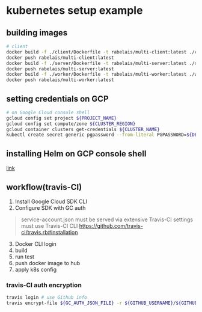 # kubernetes setup example
## building images
```bash
# client
docker build -f ./client/Dockerfile -t rabelais/multi-client:latest ./client
docker push rabelais/multi-client:latest
docker build -f ./server/Dockerfile -t rabelais/multi-server:latest ./server
docker push rabelais/multi-server:latest
docker build -f ./worker/Dockerfile -t rabelais/multi-worker:latest ./worker
docker push rabelais/multi-worker:latest
```

## setting credentials on GCP
```bash
# on Google Cloud console shell
gcloud config set project ${PROJECT_NAME}
gcloud config set compute/zone ${CLUSTER_REGION}
gcloud container clusters get-credentials ${CLUSTER_NAME}
kubectl create secret generic pgpassword --from-literal PGPASSWORD=${DESIRED_PASSWORD_FOR_PG}
```

## installing Helm on GCP console shell
[link](https://helm.sh/docs/using_helm/#from-script)

## workflow(travis-CI)
1. Install Google Cloud SDK CLI
2. Configure SDK with GC auth
  > service-account.json must be served via extensive Travis-CI settings
  > must use Travis-CI CLI
  > https://github.com/travis-ci/travis.rb#installation
3. Docker CLI login
4. build
5. run test
6. push docker image to hub
7. apply k8s config

### travis-CI auth encryption
```bash
travis login # use Github info
travis encrypt-file ${GC_AUTH_JSON_FILE} -r ${GITHUB_USERNAME}/${GITHUB_REPO_NAME}
```